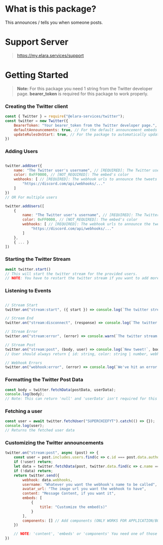 # What is this package?
This announces / tells you when someone posts. 

# Support Server
> https://my.elara.services/support


# Getting Started

> **Note:** For this package you need 1 string from the Twitter developer page.
> **bearer_token** is required for this package to work properly.


### Creating the Twitter client 

```js
const { Twitter } = require("@elara-services/twitter");
const twitter = new Twitter({
    BearerToken: "Your bearer_token from the Twitter developer page.",
    defaultAnnouncements: true, // For the default announcement embeds (if set to false then it won't announce anything, you'll have to listen to the 'stream:post' event to create and announce with your own custom content / embeds)
    updateRulesOnStart: true, // For the package to automatically update the Twitter Stream-V2 rules 
})
```


### Adding Users
```js

twitter.addUser({ 
    name: "The Twitter user's username", // [REQUIRED]: The Twitter user's full username (NOT DISPLAY NAME)
    color: 0xFF0000, // [NOT_REQUIRED]: The embed's color
    webhooks: [ // [REQUIRED]: The webhook urls to announce the tweets in for the creator
        "https://discord.com/api/webhooks/..."
    ]
})
// OR For multiple users

twitter.addUsers([
    { 
        name: "The Twitter user's username", // [REQUIRED]: The Twitter user's full username (NOT DISPLAY NAME)
        color: 0xFF0000, // [NOT_REQUIRED]: The embed's color
        webhooks: [ // [REQUIRED]: The webhook urls to announce the tweets in for the creator
            "https://discord.com/api/webhooks/..."
        ]
    },
    { ... }
])
```

### Starting the Twitter Stream
```js
await twitter.start()
// This will start the twitter stream for the provided users.
// NOTE: You have to restart the twitter stream if you want to add more users! (THIS IS A TWITTER STREAM API LIMITATION)
```


### Listening to Events
```js

// Stream Start
twitter.on("stream:start", ({ start }) => console.log(`The twitter stream started!`, start));

// Stream End
twitter.on("stream:disconnect", (response) => console.log(`The twitter stream disconnect!`, response));

// Stream Error
twitter.on("stream:error", (error) => console.warn(`The twitter stream had an error!`, error));

// Stream Post
twitter.on("stream:post", (body, user) => console.log(`New tweet!`, body, user));
// User should always return { id: string, color: string | number, webhooks: [] }

// Webhook Errors
twitter.on("webhook:error", (error) => console.log(`We've hit an error while sending to the webhook!`, error));
```

### Formatting the Twitter Post Data
```js
const body = twitter.fetchData(postData, userData);
console.log(body);
// Note: This can return 'null' and 'userData' isn't required for this function
```

### Fetching a user
```js
const user = await twitter.fetchUser("SUPERCHIEFYT").catch(() => {});
console.log(user);
// Returns the fetched user data 
```

### Customizing the Twitter announcements
```js
twitter.on("stream:post", async (post) => {
    const user = post.includes.users.find(c => c.id === post.data.author_id);
    if (!user) return;
    let data = twitter.fetchData(post, twitter.data.find(c => c.name === user.name));
    if (!data) return;
    return twitter.send({
        webhook: data.webhooks,
        username: "Whatever you want the webhook's name to be called",
        avatar_url: "The image url you want the webhook to have",
        content: "Message Content, if you want it",
        embeds: [
            {
                title: "Customize the embed(s)"
            }
        ],
        components: [] // Add components (ONLY WORKS FOR APPLICATION/BOT OWNED WEBHOOKS, DISCORD LIMITATION)
    })

    // NOTE: 'content', 'embeds' or 'components' You need one of those for anything to be sent!
})
```
